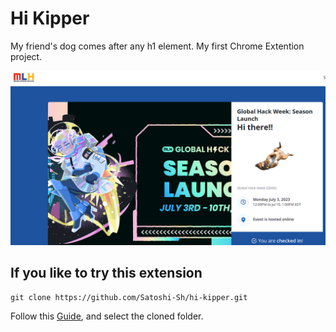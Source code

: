 # Hi Kipper
My friend's dog comes after any h1 element. My first Chrome Extention project.

![Example Image](./images/hackathon.png)


## If you like to try this extension
```git clone https://github.com/Satoshi-Sh/hi-kipper.git```

Follow this [Guide](https://support.google.com/chrome_webstore/answer/2664769?hl=en), and
select the cloned folder.

